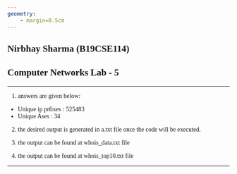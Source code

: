 ```yaml
---
geometry: 
    - margin=0.5cm
---
```

## Nirbhay Sharma (B19CSE114)
## Computer Networks Lab - 5

---


1. answers are given below:

- Unique ip prfixes : $525483$
- Unique Ases : $34$

2. the desired output is generated in a.txt file once the code will be executed.

3. the output can be found at whois_data.txt file 
4. the output can be found at whois_top10.txt file

---

<style> 

table, th, td {
  border: 0.1px solid black;
  border-collapse: collapse;
}

h1,h2,h3,h4,h5,h6,p,li{
    font-family:Georgia;
}

</style>

<script type="text/javascript" src="http://cdn.mathjax.org/mathjax/latest/MathJax.js?config=TeX-AMS-MML_HTMLorMML"></script>
<script type="text/x-mathjax-config">
    MathJax.Hub.Config({ tex2jax: {inlineMath: [['$', '$']]}, messageStyle: "none" });
</script>
